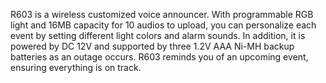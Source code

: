 R603 is a wireless customized voice announcer. With programmable RGB light and 16MB capacity for 10 audios to upload, you can personalize each event by setting different light colors and alarm sounds. In addition, it is powered by DC 12V and supported by three 1.2V AAA Ni-MH backup batteries as an outage occurs. R603 reminds you of an upcoming event, ensuring everything is on track.
